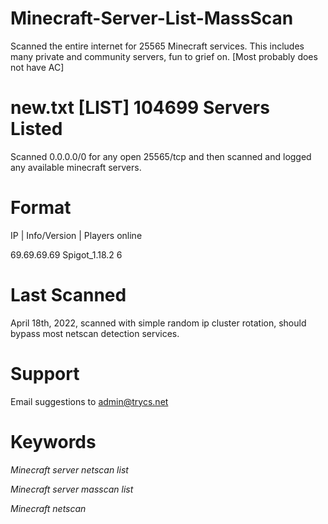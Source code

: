 # Minecraft-Server-List-MassScan
Scanned the entire internet for 25565 Minecraft services. This includes many private and community servers, fun to grief on. [Most probably does not have AC] 


# new.txt [LIST] 104699 Servers Listed
Scanned 0.0.0.0/0 for any open 25565/tcp and then scanned and logged any available minecraft servers.

# Format
IP | Info/Version | Players online

69.69.69.69 Spigot_1.18.2 6


# Last Scanned
April 18th, 2022, scanned with simple random ip cluster rotation, should bypass most netscan detection services.

# Support
Email suggestions to admin@trycs.net

# Keywords
*Minecraft server netscan list*

*Minecraft server masscan list*

*Minecraft netscan*
